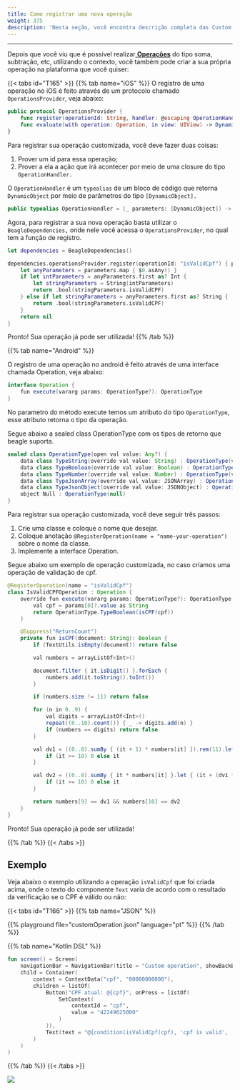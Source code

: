 ```yaml
---
title: Como registrar uma nova operação
weight: 375
description: 'Nesta seção, você encontra descrição completa das Custom Operations.'
---
```


---

Depois que você viu que é possível realizar[ **Operações**](/pt/docs/api/context/operations) do tipo soma, subtração, etc, utilizando o contexto, você também pode criar a sua própria operação na plataforma que você quiser: 

{{< tabs id="T165" >}}
{{% tab name="iOS" %}}
O registro de uma operação no iOS é feito através de um protocolo chamado `OperationsProvider`, veja abaixo:

```swift
public protocol OperationsProvider {
    func register(operationId: String, handler: @escaping OperationHandler)
    func evaluate(with operation: Operation, in view: UIView) -> DynamicObject
}
```

Para registrar sua operação customizada, você deve fazer duas coisas:

1. Prover um id para essa operação;
2. Prover a ela a ação que irá acontecer por meio de uma closure do tipo `OperationHandler.`

O `OperationHandler` é um `typealias` de um bloco de código que retorna `DynamicObject` por meio de parâmetros do tipo `[DynamicObject].`

```swift
public typealias OperationHandler = (_ parameters: [DynamicObject]) -> DynamicObject
```

Agora, para registrar a sua nova operação basta utilizar o `BeagleDependencies,` onde nele você acessa o `OperationsProvider`, no qual tem a função de registro.

```swift
let dependencies = BeagleDependencies()

dependencies.operationsProvider.register(operationId: "isValidCpf") { parameters in
    let anyParameters = parameters.map { $0.asAny() }
    if let intParameters = anyParameters.first as? Int {
        let stringParameters = String(intParameters)
        return .bool(stringParameters.isValidCPF)
    } else if let stringParameters = anyParameters.first as? String {
        return .bool(stringParameters.isValidCPF)
    }
    return nil
}
```

Pronto! Sua operação já pode ser utilizada!
{{% /tab %}}

{{% tab name="Android" %}}

O registro de uma operação no android é feito através de uma interface chamada Operation, veja abaixo:

```java
interface Operation {
    fun execute(vararg params: OperationType?): OperationType
}
```
No parametro do método execute temos um atributo do tipo `OperationType`, esse atributo retorna o tipo da operação.

Segue abaixo a sealed class OperationType com os tipos de retorno que beagle suporta.

```java 
sealed class OperationType(open val value: Any?) {
    data class TypeString(override val value: String) : OperationType(value)
    data class TypeBoolean(override val value: Boolean) : OperationType(value)
    data class TypeNumber(override val value: Number) : OperationType(value)
    data class TypeJsonArray(override val value: JSONArray) : OperationType(value)
    data class TypeJsonObject(override val value: JSONObject) : OperationType(value)
    object Null : OperationType(null)
}
```

Para registrar sua operação customizada, você deve seguir três passos:

1. Crie uma classe e coloque o nome que desejar.
2. Coloque anotação `@RegisterOperation(name = "name-your-operation")` sobre o nome da classe.
3. Implemente a interface Operation.

Segue abaixo um exemplo de operação customizada, no caso criamos uma operação de validação de cpf.

```java
@RegisterOperation(name = "isValidCpf")
class IsValidCPFOperation : Operation {
    override fun execute(vararg params: OperationType?): OperationType {
        val cpf = params[0]?.value as String
        return OperationType.TypeBoolean(isCPF(cpf))
    }

    @Suppress("ReturnCount")
    private fun isCPF(document: String): Boolean {
        if (TextUtils.isEmpty(document)) return false

        val numbers = arrayListOf<Int>()

        document.filter { it.isDigit() }.forEach {
            numbers.add(it.toString().toInt())
        }

        if (numbers.size != 11) return false

        for (n in 0..9) {
            val digits = arrayListOf<Int>()
            repeat((0..10).count()) { _ -> digits.add(n) }
            if (numbers == digits) return false
        }

        val dv1 = ((0..8).sumBy { (it + 1) * numbers[it] }).rem(11).let {
            if (it >= 10) 0 else it
        }

        val dv2 = ((0..8).sumBy { it * numbers[it] }.let { (it + (dv1 * 9)).rem(11) }).let {
            if (it >= 10) 0 else it
        }

        return numbers[9] == dv1 && numbers[10] == dv2
    }
}
```
Pronto! Sua operação já pode ser utilizada!

{{% /tab %}}
{{< /tabs >}}

## Exemplo

Veja abaixo o exemplo utilizando a operação `isValidCpf` que foi criada acima, onde o texto do componente `Text` varia de acordo com o resultado da verificação se o CPF é válido ou não:

{{< tabs id="T166" >}}
{{% tab name="JSON" %}}
<!-- json-playground:customOperation.json
{
  "_beagleComponent_" : "beagle:screenComponent",
  "navigationBar" : {
    "title" : "Custom operation",
    "showBackButton" : true
  },
  "child" : {
    "_beagleComponent_" : "beagle:container",
    "children" : [ {
      "_beagleComponent_" : "beagle:button",
      "text" : "CPF atual: @{cpf}",
      "onPress" : [ {
        "_beagleAction_" : "beagle:setContext",
        "contextId" : "cpf",
        "value" : "42249625000"
      } ]
    }, {
      "_beagleComponent_" : "beagle:text",
      "text" : "@{condition(isValidCpf(cpf), 'cpf is valid', 'cpf is not valid')}"
    } ],
    "context" : {
      "id" : "cpf",
      "value" : "00000000000"
    }
  }
}
-->
{{% playground file="customOperation.json" language="pt" %}}
{{% /tab %}}

{{% tab name="Kotlin DSL" %}}
```kotlin
fun screen() = Screen(
    navigationBar = NavigationBar(title = "Custom operation", showBackButton = true),
    child = Container(
        context = ContextData("cpf", "00000000000"),
        children = listOf(
            Button("CPF atual: @{cpf}", onPress = listOf(
                SetContext(
                    contextId = "cpf",
                    value = "42249625000"
                )
            )),
            Text(text = "@{condition(isValidCpf(cpf), 'cpf is valid', 'cpf is not valid')}")
        )
    )
)
```
{{% /tab %}}
{{< /tabs >}}

![](/customoperation.gif)
